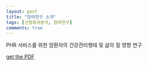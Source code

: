 ```yaml
---
layout: post
title: "참여연구 소개"
tags: [선형회귀분석, 참여연구]
comments: true
---
```


PHR 서비스를 위한 암환자의 건강관리행태 및 삶의 질 영향 연구

[get the PDF](https://github.com/minman2115/A_study_on_influence_factors_of_quality_of_life_and_health_behavior/blob/master/A%20study%20on%20influence%20factors%20of%20quality%20of%20life%20and%20health%20behavior.pdf)
